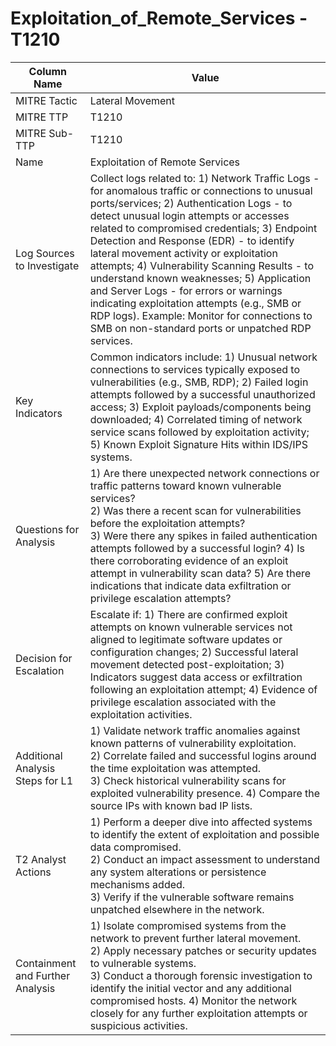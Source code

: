 # Exploitation_of_Remote_Services - T1210

| Column Name | Value |
|-------------|-------|
| MITRE Tactic | Lateral Movement |
| MITRE TTP | T1210 |
| MITRE Sub-TTP | T1210 |
| Name | Exploitation of Remote Services |
| Log Sources to Investigate | Collect logs related to: 1) Network Traffic Logs - for anomalous traffic or connections to unusual ports/services; 2) Authentication Logs - to detect unusual login attempts or accesses related to compromised credentials; 3) Endpoint Detection and Response (EDR) - to identify lateral movement activity or exploitation attempts; 4) Vulnerability Scanning Results - to understand known weaknesses; 5) Application and Server Logs - for errors or warnings indicating exploitation attempts (e.g., SMB or RDP logs). Example: Monitor for connections to SMB on non-standard ports or unpatched RDP services. |
| Key Indicators | Common indicators include: 1) Unusual network connections to services typically exposed to vulnerabilities (e.g., SMB, RDP); 2) Failed login attempts followed by a successful unauthorized access; 3) Exploit payloads/components being downloaded; 4) Correlated timing of network service scans followed by exploitation activity; 5) Known Exploit Signature Hits within IDS/IPS systems. |
| Questions for Analysis | 1) Are there unexpected network connections or traffic patterns toward known vulnerable services?<br>2) Was there a recent scan for vulnerabilities before the exploitation attempts?<br>3) Were there any spikes in failed authentication attempts followed by a successful login? 4) Is there corroborating evidence of an exploit attempt in vulnerability scan data? 5) Are there indications that indicate data exfiltration or privilege escalation attempts? |
| Decision for Escalation | Escalate if: 1) There are confirmed exploit attempts on known vulnerable services not aligned to legitimate software updates or configuration changes; 2) Successful lateral movement detected post-exploitation; 3) Indicators suggest data access or exfiltration following an exploitation attempt; 4) Evidence of privilege escalation associated with the exploitation activities. |
| Additional Analysis Steps for L1 | 1) Validate network traffic anomalies against known patterns of vulnerability exploitation.<br>2) Correlate failed and successful logins around the time exploitation was attempted.<br>3) Check historical vulnerability scans for exploited vulnerability presence. 4) Compare the source IPs with known bad IP lists. |
| T2 Analyst Actions | 1) Perform a deeper dive into affected systems to identify the extent of exploitation and possible data compromised.<br>2) Conduct an impact assessment to understand any system alterations or persistence mechanisms added.<br>3) Verify if the vulnerable software remains unpatched elsewhere in the network. |
| Containment and Further Analysis | 1) Isolate compromised systems from the network to prevent further lateral movement.<br>2) Apply necessary patches or security updates to vulnerable systems.<br>3) Conduct a thorough forensic investigation to identify the initial vector and any additional compromised hosts. 4) Monitor the network closely for any further exploitation attempts or suspicious activities. |
